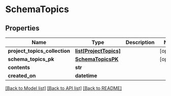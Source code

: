 # SchemaTopics

## Properties
Name | Type | Description | Notes
------------ | ------------- | ------------- | -------------
**project_topics_collection** | [**list[ProjectTopics]**](ProjectTopics.md) |  | [optional] 
**schema_topics_pk** | [**SchemaTopicsPK**](SchemaTopicsPK.md) |  | [optional] 
**contents** | **str** |  | 
**created_on** | **datetime** |  | 

[[Back to Model list]](../README.md#documentation-for-models) [[Back to API list]](../README.md#documentation-for-api-endpoints) [[Back to README]](../README.md)

